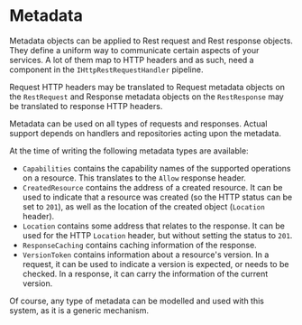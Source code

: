# Metadata
Metadata objects can be applied to Rest request and Rest response objects. 
They define a uniform way to communicate certain aspects of your services.
A lot of them map to HTTP headers and as such, need a component in the `IHttpRestRequestHandler` pipeline.

Request HTTP headers may be translated to Request metadata objects on the `RestRequest` and Response metadata objects on the `RestResponse` may be translated to response HTTP headers.

Metadata can be used on all types of requests and responses.
Actual support depends on handlers and repositories acting upon the metadata.

At the time of writing the following metadata types are available:
* `Capabilities` contains the capability names of the supported operations on a resource.
  This translates to the `Allow` response header.
* `CreatedResource` contains the address of a created resource.
  It can be used to indicate that a resource was created (so the HTTP status can be set to `201`), as well as the location of the created object (`Location` header).
* `Location` contains some address that relates to the response.
  It can be used for the HTTP `Location` header, but without setting the status to `201`.
* `ResponseCaching` contains caching information of the response.
* `VersionToken` contains information about a resource's version.
  In a request, it can be used to indicate a version is expected, or needs to be checked.
  In a response, it can carry the information of the current version.

Of course, any type of metadata can be modelled and used with this system, as it is a generic mechanism.
